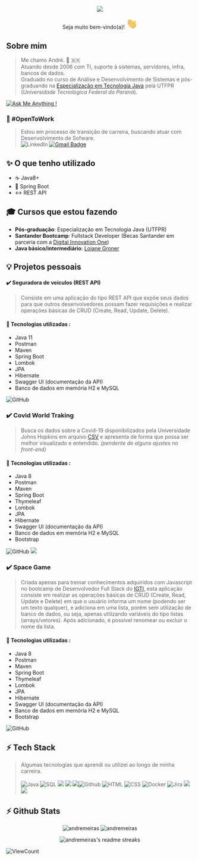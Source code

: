 <p align="center">
	<img src="https://i.imgur.com/hlR51zY.png" />
</p>



<p align="center"> 
Seja muito bem-vindo(a)! 
	<img src="https://raw.githubusercontent.com/ABSphreak/ABSphreak/master/gifs/Hi.gif" width="30px"> 
</p>


## Sobre mim
>Me chamo André. :man: :brazil: <br />
>Atuando desde 2006 com TI, suporte à sistemas, servidores, infra, bancos de dados. <br />
Graduado no curso de Análise e Desenvolvimento de Sistemas e pós-graduando na <a href="http://pos-graduacao-ead.cp.utfpr.edu.br/java/">Especialização em Tecnologia Java</a> pela UTFPR (*Universidade Tecnológica Federal do Paraná*).

[![Ask Me Anything !](https://img.shields.io/badge/Ask%20me-anything-1abc9c.svg)](https://github.com/andremeiras/andremeiras/issues/new)	

### :construction_worker: #OpenToWork 
> Estou em processo de transição de carreira, buscando atuar com Desenvolvimento de Sofware.<br>
![LinkedIn](https://img.shields.io/badge/LinkedIn-0077B5?style=for-the-badge&logo=linkedin&logoColor=white&link=https://www.linkedin.com/in/andremeiras) [![Gmail Badge](https://img.shields.io/badge/gmail-D14836?style=for-the-badge&logo=gmail&logoColor=white&link=mailto:andremeirati@gmail.com)](mailto:andremeirati@gmail.com)


## :sparkles: O que tenho utilizado
- :coffee: Java8+
- :leaves: Spring Boot
- :left_right_arrow: REST API

## :mortar_board: Cursos que estou fazendo
- **Pós-graduação**: Especialização em Tecnologia Java (UTFPR)
- **Santander Bootcamp**: Fullstack Developer (Becas Santander em parceria com a <a href="https://web.digitalinnovation.one">Digital Innovation One</a>)
- **Java básico/intermediário**: <a href="loiane.training">Loiane Groner</a>


## :bulb: Projetos pessoais

#### :heavy_check_mark: Seguradora de veículos (REST API)

> Consiste em uma aplicação do tipo REST API que expõe seus dados para que outros desenvolvedores possam fazer requisições e realizar operações básicas de CRUD (Create, Read, Update, Delete).

#### :hammer: Tecnologias utilizadas : 
- Java 11
- Postman
- Maven
- Spring Boot
- Lombok
- JPA
- Hibernate
- Swagger UI (documentação da API)
- Banco de dados em memória H2 e MySQL
 
![GitHub](https://img.shields.io/badge/projeto_no_github-100000?style=for-the-badge&logo=github&logoColor=white&link=https://github.com/andremeiras/seguradora-rest-api)

### :heavy_check_mark:  Covid World Traking 
> Busca os dados sobre a Covid-19 disponibilizados pela Universidade Johns Hopkins em arquivo <a href="https://raw.githubusercontent.com/CSSEGISandData/COVID-19/master/csse_covid_19_data/csse_covid_19_time_series/time_series_covid19_confirmed_global.csv">CSV</a> e apresenta de forma que possa ser melhor visualizado e entendido.
> _(pendente de alguns ajustes no front-end)_

#### :hammer: Tecnologias utilizadas : 
- Java 8
- Postman
- Maven
- Spring Boot
- Thymeleaf
- Lombok
- JPA
- Hibernate
- Swagger UI (documentação da API)
- Banco de dados em memória H2 e MySQL
- Bootstrap

![GitHub](https://img.shields.io/badge/projeto_no_github-100000?style=for-the-badge&logo=github&logoColor=white&link=https://github.com/andremeiras/covidworldtracking) ![](https://img.shields.io/badge/publicacao_no_heroku-430098?style=for-the-badge&logo=heroku&logoColor=white)
### :heavy_check_mark:  Space Game 
> Criada apenas para treinar conhecimentos adquiridos com Javascript no bootcamp de Desenvolvedor Full Stack do <a href="https://www.igti.com.br/">IGTI</a>, esta aplicação consiste em realizar as operações básicas de CRUD (Create, Read, Update e Delete) em que o usuário informa um nome (podendo ser um texto qualquer), e adiciona em uma lista, porém sem utilização de banco de dados, ou seja, apenas utilizando variáveis do tipo listas (arrays/vetores). Após adicionado, é possível renomear ou excluir o nome da lista.

#### :hammer: Tecnologias utilizadas : 
- Java 8
- Postman
- Maven
- Spring Boot
- Thymeleaf
- Lombok
- JPA
- Hibernate
- Swagger UI (documentação da API)
- Banco de dados em memória H2 e MySQL
- Bootstrap

![GitHub](https://img.shields.io/badge/projeto_no_github-100000?style=for-the-badge&logo=github&logoColor=white&link=https://github.com/andremeiras/SpaceGame)


## ⚡ Tech Stack

> Algumas tecnologias que aprendi ou utilizei ao longo de minha carreira. <br/><br />
 ![Java](https://img.shields.io/badge/Java-ED8B00?style=for-the-badge&logo=java&logoColor=white) ![SQL](https://img.shields.io/badge/-SQL-000?style=for-the-badge&logo=MySQL&logoColor=4479A1) <img src="https://img.shields.io/badge/mysql-4479A1.svg?&style=for-the-badge&logo=mysql&logoColor=white" height="25"/> <img src="https://img.shields.io/badge/javascript-F7DF1E.svg?&style=for-the-badge&logo=javascript&logoColor=white" height="25"/> ![](https://img.shields.io/badge/git%20-%23F05033.svg?&style=for-the-badge&logo=git&logoColor=white)![Github](https://img.shields.io/badge/github%20-%23121011.svg?&style=for-the-badge&logo=github&logoColor=white) ![HTML](https://img.shields.io/badge/HTML5-E34F26?style=for-the-badge&logo=html5&logoColor=white) ![CSS](https://img.shields.io/badge/CSS-239120?&style=for-the-badge&logo=css3&logoColor=white) ![Docker](https://img.shields.io/badge/docker%20-%230db7ed.svg?&style=for-the-badge&logo=docker&logoColor=white) ![Jira](https://img.shields.io/badge/-Jira-000?&style=for-the-badge&logo=Jira-Software&logoColor=0052CC) <img src="https://img.shields.io/badge/ubuntu-42B029.svg?&style=for-the-badge&logo=ubuntu&logoColor=white" height="25"/> <img src="https://img.shields.io/badge/VS%20Code-007ACC.svg?&style=for-the-badge&logo=visual-studio-code&logoColor=white" height="25"/> 
 
## <b>⚡ Github Stats</b>
<p align="center">
    <img height="180em" src="https://github-readme-stats.vercel.app/api?username=andremeiras&count_private=true&show_icons=true&theme=vue&include_all_commits=true" alt="andremeiras"/>
    <img height="180em" src="https://github-readme-stats.vercel.app/api/top-langs/?username=andremeiras&theme=vue&hide=css,tcl,html" alt="andremeiras" />
</p>

<p align="center">
  <img src="https://github-readme-streak-stats.herokuapp.com/?user=andremeiras&theme=tokyonight_duo&hide_border=false" alt="andremeiras's readme streaks" />
</p>

![ViewCount](https://views.whatilearened.today/views/github/andremeiras/views.svg)

